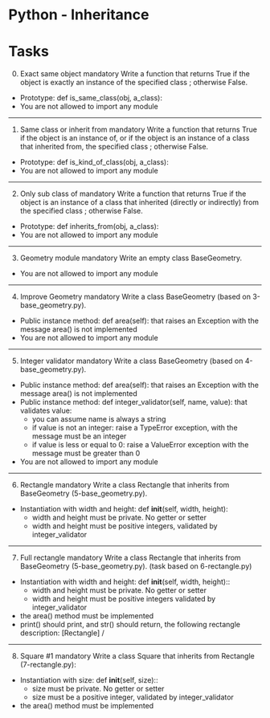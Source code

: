 Python - Inheritance
========================================================

Tasks
====================

0. Exact same object
mandatory
Write a function that returns True if the object is exactly an instance of the specified class ; otherwise False.

- Prototype: def is_same_class(obj, a_class):
- You are not allowed to import any module
-----------------------------------------------------------------------

1. Same class or inherit from
mandatory
Write a function that returns True if the object is an instance of, or if the object is an instance of a class that inherited from, the specified class ; otherwise False.

- Prototype: def is_kind_of_class(obj, a_class):
- You are not allowed to import any module

------------------------------------------------------------------------

2. Only sub class of
mandatory
Write a function that returns True if the object is an instance of a class that inherited (directly or indirectly) from the specified class ; otherwise False.

- Prototype: def inherits_from(obj, a_class):
- You are not allowed to import any module

------------------------------------------------------------------------

3. Geometry module
mandatory
Write an empty class BaseGeometry.

- You are not allowed to import any module 

------------------------------------------------------------------------

4. Improve Geometry
mandatory
Write a class BaseGeometry (based on 3-base_geometry.py).

- Public instance method: def area(self): that raises an Exception with the message area() is not implemented
- You are not allowed to import any module

------------------------------------------------------------------------

5. Integer validator
mandatory
Write a class BaseGeometry (based on 4-base_geometry.py).

- Public instance method: def area(self): that raises an Exception with the message area() is not implemented
- Public instance method: def integer_validator(self, name, value): that validates value:
    - you can assume name is always a string
    - if value is not an integer: raise a TypeError exception, with the message <name> must be an integer
    - if value is less or equal to 0: raise a ValueError exception with the message <name> must be greater than 0
- You are not allowed to import any module

------------------------------------------------------------------------

6. Rectangle
mandatory
Write a class Rectangle that inherits from BaseGeometry (5-base_geometry.py).

- Instantiation with width and height: def __init__(self, width, height):
    - width and height must be private. No getter or setter
    - width and height must be positive integers, validated by integer_validator

------------------------------------------------------------------------

7. Full rectangle
mandatory
Write a class Rectangle that inherits from BaseGeometry (5-base_geometry.py). (task based on 6-rectangle.py)

- Instantiation with width and height: def __init__(self, width, height)::
    - width and height must be private. No getter or setter
    - width and height must be positive integers validated by integer_validator
- the area() method must be implemented
- print() should print, and str() should return, the following rectangle description: [Rectangle] <width>/<height>

------------------------------------------------------------------------

8. Square #1
mandatory
Write a class Square that inherits from Rectangle (7-rectangle.py):

- Instantiation with size: def __init__(self, size)::
    - size must be private. No getter or setter
    - size must be a positive integer, validated by integer_validator
- the area() method must be implemented
